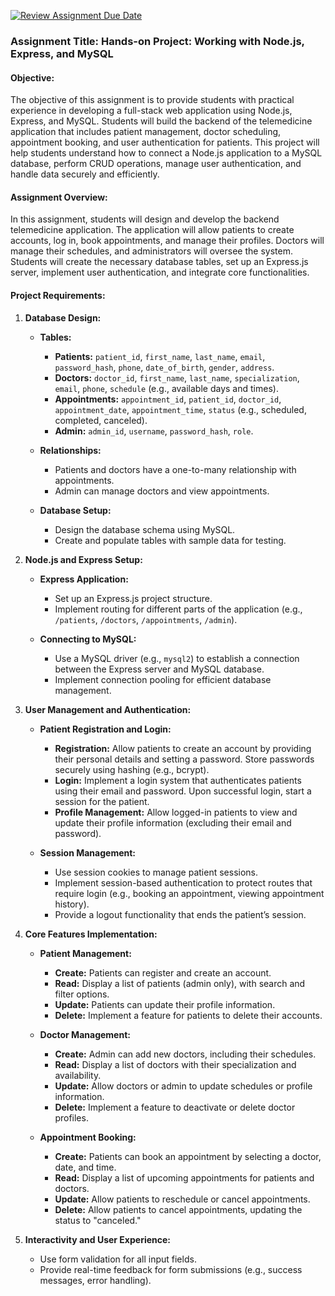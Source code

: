 [![Review Assignment Due Date](https://classroom.github.com/assets/deadline-readme-button-22041afd0340ce965d47ae6ef1cefeee28c7c493a6346c4f15d667ab976d596c.svg)](https://classroom.github.com/a/b84te96j)
### Assignment Title: Hands-on Project: Working with Node.js, Express, and MySQL

#### **Objective:**
The objective of this assignment is to provide students with practical experience in developing a full-stack web application using Node.js, Express, and MySQL. Students will build the backend of the telemedicine application that includes patient management, doctor scheduling, appointment booking, and user authentication for patients. This project will help students understand how to connect a Node.js application to a MySQL database, perform CRUD operations, manage user authentication, and handle data securely and efficiently.

#### **Assignment Overview:**
In this assignment, students will design and develop the backend telemedicine application. The application will allow patients to create accounts, log in, book appointments, and manage their profiles. Doctors will manage their schedules, and administrators will oversee the system. Students will create the necessary database tables, set up an Express.js server, implement user authentication, and integrate core functionalities.

#### **Project Requirements:**

1. **Database Design:**
   - **Tables:**
     - **Patients:** `patient_id`, `first_name`, `last_name`, `email`, `password_hash`, `phone`, `date_of_birth`, `gender`, `address`.
     - **Doctors:** `doctor_id`, `first_name`, `last_name`, `specialization`, `email`, `phone`, `schedule` (e.g., available days and times).
     - **Appointments:** `appointment_id`, `patient_id`, `doctor_id`, `appointment_date`, `appointment_time`, `status` (e.g., scheduled, completed, canceled).
     - **Admin:** `admin_id`, `username`, `password_hash`, `role`.

   - **Relationships:**
     - Patients and doctors have a one-to-many relationship with appointments.
     - Admin can manage doctors and view appointments.

   - **Database Setup:**
     - Design the database schema using MySQL.
     - Create and populate tables with sample data for testing.

2. **Node.js and Express Setup:**
   - **Express Application:**
     - Set up an Express.js project structure.
     - Implement routing for different parts of the application (e.g., `/patients`, `/doctors`, `/appointments`, `/admin`).

   - **Connecting to MySQL:**
     - Use a MySQL driver (e.g., `mysql2`) to establish a connection between the Express server and MySQL database.
     - Implement connection pooling for efficient database management.

3. **User Management and Authentication:**
   - **Patient Registration and Login:**
     - **Registration:** Allow patients to create an account by providing their personal details and setting a password. Store passwords securely using hashing (e.g., bcrypt).
     - **Login:** Implement a login system that authenticates patients using their email and password. Upon successful login, start a session for the patient.
     - **Profile Management:** Allow logged-in patients to view and update their profile information (excluding their email and password).

   - **Session Management:**
     - Use session cookies to manage patient sessions.
     - Implement session-based authentication to protect routes that require login (e.g., booking an appointment, viewing appointment history).
     - Provide a logout functionality that ends the patient’s session.

4. **Core Features Implementation:**
   - **Patient Management:**
     - **Create:** Patients can register and create an account.
     - **Read:** Display a list of patients (admin only), with search and filter options.
     - **Update:** Patients can update their profile information.
     - **Delete:** Implement a feature for patients to delete their accounts.

   - **Doctor Management:**
     - **Create:** Admin can add new doctors, including their schedules.
     - **Read:** Display a list of doctors with their specialization and availability.
     - **Update:** Allow doctors or admin to update schedules or profile information.
     - **Delete:** Implement a feature to deactivate or delete doctor profiles.

   - **Appointment Booking:**
     - **Create:** Patients can book an appointment by selecting a doctor, date, and time.
     - **Read:** Display a list of upcoming appointments for patients and doctors.
     - **Update:** Allow patients to reschedule or cancel appointments.
     - **Delete:** Allow patients to cancel appointments, updating the status to "canceled."

5. **Interactivity and User Experience:**
   - Use form validation for all input fields.
   - Provide real-time feedback for form submissions (e.g., success messages, error handling).

